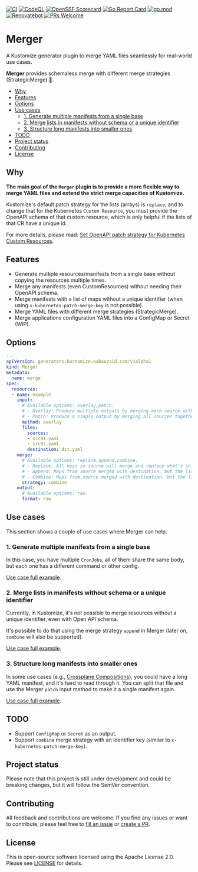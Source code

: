 [![CI](https://img.shields.io/github/actions/workflow/status/aabouzaid/kustomize-plugin-merger/.github%2Fworkflows%2Fgo-ci.yml?logo=github&label=CI&color=31c653)](https://github.com/aabouzaid/kustomize-plugin-merger/actions/workflows/go-ci.yml?query=branch%3Amain)
[![CodeQL](https://img.shields.io/github/actions/workflow/status/aabouzaid/kustomize-plugin-merger/.github%2Fworkflows%2Fgo-ci.yml?logo=github&label=CodeQL&color=31c653)](https://github.com/aabouzaid/kustomize-plugin-merger/actions/workflows/sec-codeql.yml?query=branch%3Amain)
[![OpenSSF Scorecard](https://api.securityscorecards.dev/projects/github.com/aabouzaid/kustomize-plugin-merger/badge)](https://securityscorecards.dev/viewer/?uri=github.com/aabouzaid/kustomize-plugin-merger)
[![Go Report Card](https://goreportcard.com/badge/github.com/aabouzaid/kustomize-plugin-merger)](https://goreportcard.com/report/github.com/aabouzaid/kustomize-plugin-merger)
[![go.mod](https://img.shields.io/github/go-mod/go-version/aabouzaid/kustomize-plugin-merger?logo=go&logoColor=white)](go.mod)
[![Renovatebot](https://img.shields.io/badge/Renovate-enabled-blue?logo=renovatebot)](https://github.com/aabouzaid/kustomize-plugin-merger/issues/7)
[![PRs Welcome](https://img.shields.io/badge/PRs-welcome-brightgreen.svg)](https://github.com/aabouzaid/kustomize-plugin-merger/pulls)

<!-- omit in toc -->
# Merger

A Kustomize generator plugin to merge YAML files seamlessly for real-world use cases.

**Merger** provides schemaless merge with different merge strategies (StrategicMerge) 🔀.


- [Why](#why)
- [Features](#features)
- [Options](#options)
- [Use cases](#use-cases)
  - [1. Generate multiple manifests from a single base](#1-generate-multiple-manifests-from-a-single-base)
  - [2. Merge lists in manifests without schema or a unique identifier](#2-merge-lists-in-manifests-without-schema-or-a-unique-identifier)
  - [3. Structure long manifests into smaller ones](#3-structure-long-manifests-into-smaller-ones)
- [TODO](#todo)
- [Project status](#project-status)
- [Contributing](#contributing)
- [License](#license)


## Why

**The main goal of the `Merger` plugin is to provide a more flexible way to merge YAML files
and extend the strict merge capacities of Kustomize.**

Kustomize's default patch strategy for the lists (arrays) is `replace`, and to change that
for the Kubernetes `Custom Resource`, you must provide the OpenAPI schema of that custom resource,
which is only helpful if the lists of that CR have a unique id.

For more details, please read:
[Set OpenAPI patch strategy for Kubernetes Custom Resources](https://tech.aabouzaid.com/2022/11/set-openapi-patch-strategy-for-kubernetes-custom-resources-kustomize.html).


## Features

- Generate multiple resources/manifests from a single base without copying the resources multiple times.
- Merge any manifests (even CustomResources) without needing their OpenAPI schema.
- Merge manifests with a list of maps without a unique identifier (when using `x-kubernetes-patch-merge-key` is not possible).
- Merge YAML files with different merge strategies (StrategicMerge).
- Merge applications configuration YAML files into a ConfigMap or Secret (WIP).


## Options

```yaml
---
apiVersion: generators.kustomize.aabouzaid.com/v1alpha1
kind: Merger
metadata:
  name: merge
spec:
  resources:
  - name: example
    input:
      # Available options: overlay,patch.
      # - Overlay: Produce multiple outputs by merging each source with the destination.
      # - Patch: Produce a single output by merging all sources together then with the destination.
      method: overlay
      files:
        sources:
        - src01.yaml
        - src02.yaml
        destination: dst.yaml
    merge:
      # Available options: replace,append,combine.
      # - Replace: All keys in source will merge and replace what's in the destination.
      # - Append: Maps from source merged with destination, but the lists will be appended from source to destination.
      # - Combine: Maps from source merged with destination, but the lists will be combined together.
      strategy: combine
    output:
      # Available options: raw.
      format: raw
```


## Use cases

This section shows a couple of use cases where Merger can help.

### 1. Generate multiple manifests from a single base

In this case, you have multiple `CronJobs`, all of them share the same body, but each one has a different command or other config.

[Use case full example](./examples/generate-multiple-manifests/README.md).

### 2. Merge lists in manifests without schema or a unique identifier

Currently, in Kustomize, it's not possible to merge resources without a unique identifier, even with Open API schema.

It's possible to do that using the merge strategy `append` in Merger (later on, `combine` will also be supported).

[Use case full example](./examples/merge-lists-without-schema/README.md).

### 3. Structure long manifests into smaller ones

In some use cases (e.g., [Crossplane Compositions](https://docs.crossplane.io/latest/concepts/compositions/)),
you could have a long YAML manifest, and it's hard to read through it. You can split that file
and use the Merger `patch` input method to make it a single manifest again.

[Use case full example](./examples/structure-long-manifests/README.md).


## TODO

- Support `ConfigMap` or `Secret` as an output.
- Support `combine` merge strategy with an identifier key (similar to `x-kubernetes-patch-merge-key`).


## Project status

Please note that this project is still under development and could be breaking changes,
but it will follow the SemVer convention.


## Contributing

All feedback and contributions are welcome. If you find any issues or want to contribute,
please feel free to [fill an issue](https://github.com/aabouzaid/kustomize-plugin-merger/issues)
or [create a PR](https://github.com/aabouzaid/kustomize-plugin-merger/pulls).


## License

This is open-source software licensed using the Apache License 2.0. Please see [LICENSE](LICENSE) for details.
